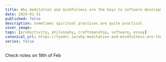 ```yaml
---
title: Why meditation and mindfulness are the keys to software development productivity
date: 2024-01-31
published: false
description: Sometimes spiritual practices are quite practical
cover_image:
tags: [productivity, philosophy, craftsmanship, software, essay]
canonical_url: https://fyodor.io/why-meditation-and-mindfulness-are-the-keys-to-software-development-productivity/
series: false
---
```


Check notes on 18th of Feb